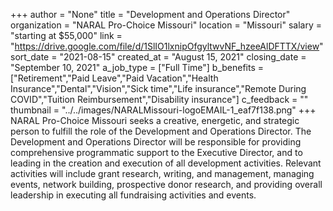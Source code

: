 +++
author = "None"
title = "Development and Operations Director"
organization = "NARAL Pro-Choice Missouri"
location = "Missouri"
salary = "starting at $55,000"
link = "https://drive.google.com/file/d/1SlIO1lxnipOfgyltwvNF_hzeeAlDFTTX/view"
sort_date = "2021-08-15"
created_at = "August 15, 2021"
closing_date = "September 10, 2021"
a_job_type = ["Full Time"]
b_benefits = ["Retirement","Paid Leave","Paid Vacation","Health Insurance","Dental","Vision","Sick time","Life insurance","Remote During COVID","Tuition Reimbursement","Disability insurance"]
c_feedback = ""
thumbnail = "../../images/NARALMissouri-logoEMAIL-1_eaf7f138.png"
+++
NARAL Pro-Choice Missouri seeks a creative, energetic, and strategic person to fulfill the role of the Development and Operations Director. The Development and Operations Director will be responsible for providing comprehensive programmatic support to the Executive Director, and to leading in the creation and execution of all development activities. Relevant activities will include grant research, writing, and management, managing events, network building, prospective donor research, and providing overall leadership in executing all fundraising activities and events. 
